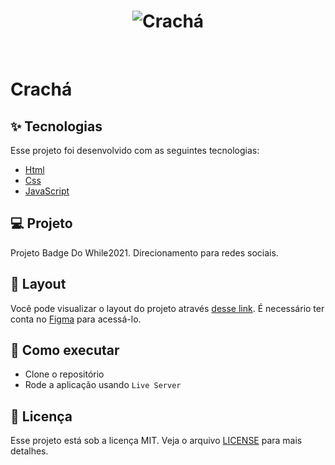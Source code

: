 <h1 align="center">
  <img alt="Crachá" title="Crachá" src="file:///home/mariaclara/Pictures/Screenshot%20from%202021-10-24%2009-05-08.png![image](https://user-images.githubusercontent.com/85969658/155862760-a95c88da-3a50-49e1-8729-dbbe29a5e742.png)
" />
</h1>

<br>

<h1> 
Crachá 
</h1>

## ✨ Tecnologias

Esse projeto foi desenvolvido com as seguintes tecnologias:

- [Html](https://developer.mozilla.org/pt-BR/docs/Web/HTML)
- [Css](https://developer.mozilla.org/pt-BR/docs/Web/CSS)
- [JavaScript](https://developer.mozilla.org/pt-BR/docs/Web/JavaScript)

## 💻 Projeto

Projeto Badge Do While2021. Direcionamento para redes sociais.

## 🔖 Layout

Você pode visualizar o layout do projeto através [desse link](https://www.figma.com/file/wer25hgLFbIQP9lj0IZwPC/%5BNLW-Heat---Mission%3A-Origin%5D-DoWhile2021-(Community)?node-id=61385%3A259). É necessário ter conta no [Figma](http://figma.com/) para acessá-lo.

## 🚀 Como executar

- Clone o repositório
- Rode a aplicação usando `Live Server`

## 📄 Licença

Esse projeto está sob a licença MIT. Veja o arquivo [LICENSE](LICENSE.md) para mais detalhes.

